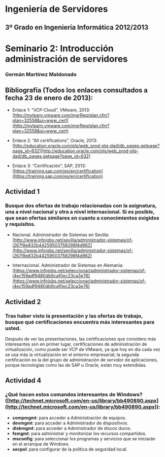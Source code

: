 Ingeniería de Servidores
=========================================
3º Grado en Ingeniería Informática 2012/2013
--------------------------------------------


# Seminario 2: Introducción administración de servidores
### Germán Martínez Maldonado


## Bibliografía (Todos los enlaces consultados a fecha 23 de enero de 2013):

* Enlace 1: “VCP-Cloud”, VMware, 2013:
          [http://mylearn.vmware.com/mgrReg/plan.cfm?plan=32558&ui=www_cert](http://mylearn.vmware.com/mgrReg/plan.cfm?plan=32558&ui=www_cert)

* Enlace 2: “All certifications”, Oracle, 2013:
          [http://education.oracle.com/pls/web_prod-plq-dad/db_pages.getpage?page_id=632](http://education.oracle.com/pls/web_prod-plq-dad/db_pages.getpage?page_id=632)

* Enlace 3: “Certificación”, SAP, 2013:
          [https://training.sap.com/es/en/certification](https://training.sap.com/es/en/certification)


## Actividad 1

### Busque dos ofertas de trabajo relacionadas con la asignatura, una a nivel nacional y otra a nivel internacional. Si es posible, que sean ofertas similares en cuanto a conocimientos exigidos y requisitos.

* Nacional. Administrador de Sistemas en Sevilla:
[http://www.infojobs.net/sevilla/administrador-sistemas/of-i267f8e832b44259503758298f4d962](http://www.infojobs.net/sevilla/administrador-sistemas/of-i267f8e832b44259503758298f4d962)

* Internacional. Administrador de Sistemas en Alemania:
[https://www.infojobs.net/seleccionar/administrador-sistemas/of-i4ec159adf9480db9caf0ec23ca3e76](https://www.infojobs.net/seleccionar/administrador-sistemas/of-i4ec159adf9480db9caf0ec23ca3e76)


## Actividad 2

### Tras haber visto la presentación y las ofertas de trabajo, busque qué certificaciones encuentra más interesantes para usted.

Después de ver las presentaciones, las certificaciones que considero más interesantes son en primer lugar, certificaciones de administración de virtualización, como puede ser VCP de VMware, ya que hoy en día cada vez se usa más la virtualización en el entorno empresarial; la segunda certificación es la del grupo de administración de servidor de aplicaciones, porque tecnologías como las de SAP u Oracle, están muy extendidas.


## Actividad 4 

### ¿Qué hacen estos comandos interesantes de Windows? ([http://technet.microsoft.com/en-us/library/bb490890.aspx](http://technet.microsoft.com/en-us/library/bb490890.aspx)):

* **compmgmt**: para acceder a Administración de equipos.
* **devmgmt**: para acceder a Administrador de dispositivos.
* **diskmgmt**: para acceder a Administrador de discos duros.
* **fsmgmt**: para administrar y monitorizar los recursos compartidos.
* **msconfig**: para seleccionar los programas y servicios que se iniciarán en el arranque de Windows.
* **secpol**: para configurar de la política de seguridad local.
